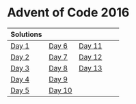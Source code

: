 # Advent of Code 2016

| Solutions | | | | |
| :--- | :--- | :--- | :--- | :--- |
| [Day 1](day1) | [Day 6](day6) | [Day 11](day11) | | |
| [Day 2](day2) | [Day 7](day7) | [Day 12](day12) | | |
| [Day 3](day3) | [Day 8](day8) | [Day 13](day13) | | |
| [Day 4](day4) | [Day 9](day9) | | | |
| [Day 5](day5) | [Day 10](day10) | | | |